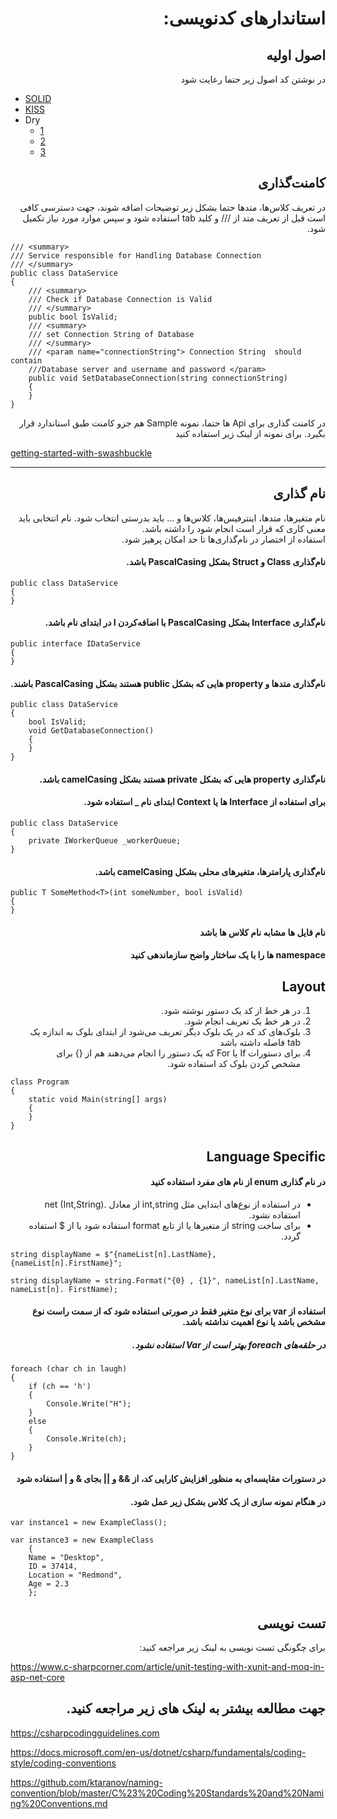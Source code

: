 <h1 dir='rtl'> استاندارهای کدنویسی:</h1>

<h2 dir="rtl">اصول اولیه</h2>

<P dir="rtl">در نوشتن کد اصول زیر حتما رعایت شود</P>

- [SOLID](https://www.c-sharpcorner.com/UploadFile/damubetha/solid-principles-in-C-Sharp/)
- [KISS](https://www.c-sharpcorner.com/article/k-i-s-s-software-design-principle/)
-  Dry
   - [1](https://www.c-sharpcorner.com/article/dont-repeat-yourselfdry-design-principle/)
   - [2](https://www.c-sharpcorner.com/article/dont-repeat-yourselfdry-part-2/)
   - [3](https://www.c-sharpcorner.com/article/dont-repeat-yourselfdry-part-three/)

<h2 dir='rtl'>کامنت‌گذاری</h2>

<p dir='rtl'>
در تعریف کلاس‌ها، متدها حتما بشکل زیر توضیحات اضافه شوند، جهت دسترسی کافی است قبل از تعریف متد از /// و کلید tab استفاده شود و سپس موارد مورد نیاز تکمیل شود.
</p>

>
	/// <summary>
	/// Service responsible for Handling Database Connection
	/// </summary>
	public class DataService
	{
		/// <summary>	
		/// Check if Database Connection is Valid
		/// </summary>
		public bool IsValid;
		/// <summary>
		/// set Connection String of Database
		/// </summary>
		/// <param name="connectionString"> Connection String  should contain
		///Database server and username and password </param>
		public void SetDatabaseConnection(string connectionString)
		{
		}
	}
<p dir='rtl'>
در کامنت گذاری برای Api ها حتما، نمونه Sample هم جزو کامنت طبق استاندارد قرار بگیرد.  
    برای نمونه از لینک زیر استفاده کنید
</p>

[getting-started-with-swashbuckle](https://docs.microsoft.com/en-us/aspnet/core/tutorials/getting-started-with-swashbuckle?view=aspnetcore-5.0&tabs=visual-studio)

---

<h2 dir='rtl'>نام گذاری</h2>
<p dir='rtl'>
نام متغیرها، متدها، اینترفیس‌ها، کلاس‌ها و ... باید بدرستی انتخاب شود. نام انتخابی باید معنی کاری که قرار است انجام شود را داشته باشد. 
<br>
استفاده از اختصار در نام‌گذاری‌ها تا حد امکان پرهیز شود.
</p>
<h4 dir="rtl">نام‌گذاری Class و Struct بشکل PascalCasing باشد.</h4>

>	
	public class DataService
	{
	}

<h4 dir="rtl">نام‌گذاری Interface بشکل PascalCasing با اضافه‌کردن I در ابتدای نام باشد.</h4>

>
	public interface IDataService
	{
	}

<h4 dir="rtl">نام‌گذاری متدها و property هایی که بشکل public هستند بشکل PascalCasing باشند.</h4>

>
	public class DataService
	{
		bool IsValid;
		void GetDatabaseConnection()
		{
		}
	}

<h4 dir="rtl">نام‌گذاری property هایی که بشکل private هستند بشکل camelCasing باشد. </h4>
<h4 dir="rtl">برای استفاده از Interface ها یا Context ابتدای نام _ استفاده شود.</h4>

>	
	public class DataService
	{
		private IWorkerQueue _workerQueue;
	}

<h4 dir="rtl">نام‌گذاری پارامترها، متغیرهای محلی بشکل camelCasing باشد.</h4>

>
	public T SomeMethod<T>(int someNumber, bool isValid)
	{
	}

<h4 dir="rtl">نام فایل ها مشابه نام کلاس ها باشد</h4>



<h4 dir="rtl">namespace ها را با یک ساختار واضح سازماندهی کنید</h4>

<h2 dir="rtl">Layout</h2>
<ol dir="rtl">
	<li>در هر خط از کد یک دستور نوشته شود.</li>
	<li>در هر خط یک تعریف انجام شود.</li>
    <li>بلوک‌های کد که در یک بلوک دیگر تعریف می‌شود از ابتدای بلوک به اندازه یک tab فاصله داشته باشد</li>
	<li>برای دستورات If یا For که یک دستور را انجام می‌دهند هم از {} برای مشخص کردن بلوک کد استفاده شود.</li>
</ol>

> 
 	class Program
 	{
 		static void Main(string[] args)
 		{
 		}
 	}

<h2 dir="rtl">Language Specific</h2>

<h4 dir="rtl">در نام گذاری enum از نام های مفرد استفاده کنید</h4>

<ul dir="rtl">
	<li>در استفاده از نوع‌های ابتدایی مثل int,string از معادل .net (Int,String) استفاده نشود.</li>
	<li>برای ساخت string از متغیرها یا از تابع format استفاده شود یا از $ استفاده گردد.</li>
</ul>


>
	string displayName = $"{nameList[n].LastName}, {nameList[n].FirstName}";

>
	string displayName = string.Format("{0} , {1}", nameList[n].LastName, nameList[n]. FirstName);

<h4 dir="rtl">استفاده از var برای نوع متغیر فقط در صورتی استفاده شود که از سمت راست نوع مشخص باشد یا نوع اهمیت نداشته باشد.</h4>
<h5 dir="rtl">در حلقه‌های foreach بهتر است از Var استفاده نشود.</h5>

>
	foreach (char ch in laugh)
	{
		if (ch == 'h')
		{
			Console.Write("H");
		}
		else
		{
			Console.Write(ch);
		}
	}

<h4 dir="rtl">در دستورات مقایسه‌ای به منظور افزایش کارایی کد، از && و ||  بجای & و | استفاده شود</h4>
<h4 dir="rtl">در هنگام نمونه سازی از یک کلاس بشکل زیر عمل شود.</h4>

>
	var instance1 = new ExampleClass();

>
	var instance3 = new ExampleClass 
		{ 
		Name = "Desktop",
		ID = 37414,
		Location = "Redmond", 
		Age = 2.3 
		};
  <h2 dir="rtl">تست نویسی</h2>
  <p dir="rtl">
  برای چگونگی تست نویسی به لینک زیر مراجعه کنید: 
  </p>
  
  https://www.c-sharpcorner.com/article/unit-testing-with-xunit-and-moq-in-asp-net-core
  
<h2 dir="rtl">جهت مطالعه بیشتر به لینک های زیر مراجعه کنید.</h2>

https://csharpcodingguidelines.com
  
https://docs.microsoft.com/en-us/dotnet/csharp/fundamentals/coding-style/coding-conventions

https://github.com/ktaranov/naming-convention/blob/master/C%23%20Coding%20Standards%20and%20Naming%20Conventions.md
